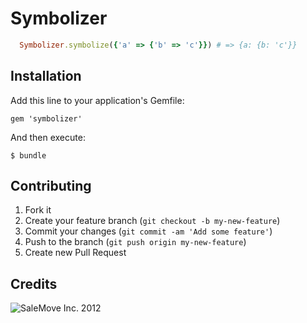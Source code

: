 # Symbolizer

```ruby
  Symbolizer.symbolize({'a' => {'b' => 'c'}}) # => {a: {b: 'c'}}
```

## Installation

Add this line to your application's Gemfile:

    gem 'symbolizer'

And then execute:

    $ bundle

## Contributing

1. Fork it
2. Create your feature branch (`git checkout -b my-new-feature`)
3. Commit your changes (`git commit -am 'Add some feature'`)
4. Push to the branch (`git push origin my-new-feature`)
5. Create new Pull Request

## Credits

![SaleMove Inc. 2012][SaleMove Logo]

[SaleMove, Inc]: http://salemove.com/ "SaleMove Website"
[SaleMove Logo]: http://app.salemove.com/assets/logo.png "SaleMove Inc. 2012"
